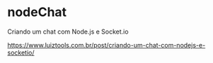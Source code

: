 # nodeChat
 Criando um chat com Node.js e Socket.io

https://www.luiztools.com.br/post/criando-um-chat-com-nodejs-e-socketio/